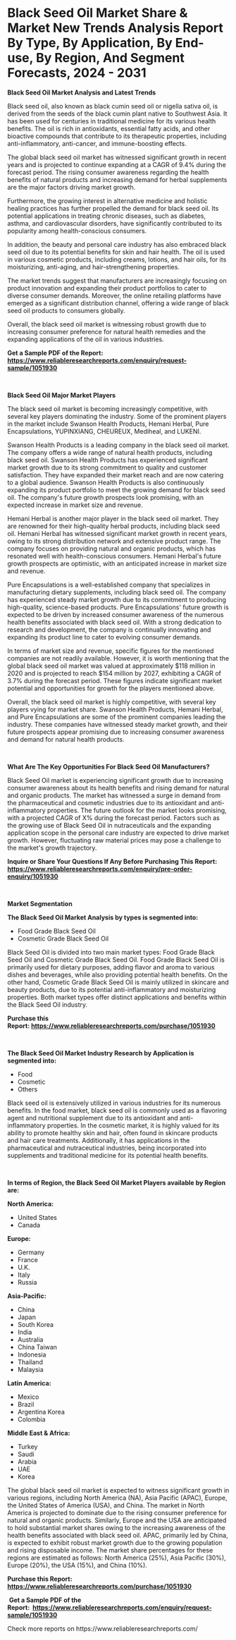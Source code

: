 <p><h1>Black Seed Oil Market Share & Market New Trends Analysis Report By Type, By Application, By End-use, By Region, And Segment Forecasts, 2024 - 2031</h1></p><p><strong>Black Seed Oil Market Analysis and Latest Trends</strong></p>
<p><p>Black seed oil, also known as black cumin seed oil or nigella sativa oil, is derived from the seeds of the black cumin plant native to Southwest Asia. It has been used for centuries in traditional medicine for its various health benefits. The oil is rich in antioxidants, essential fatty acids, and other bioactive compounds that contribute to its therapeutic properties, including anti-inflammatory, anti-cancer, and immune-boosting effects.</p><p>The global black seed oil market has witnessed significant growth in recent years and is projected to continue expanding at a CAGR of 9.4% during the forecast period. The rising consumer awareness regarding the health benefits of natural products and increasing demand for herbal supplements are the major factors driving market growth.</p><p>Furthermore, the growing interest in alternative medicine and holistic healing practices has further propelled the demand for black seed oil. Its potential applications in treating chronic diseases, such as diabetes, asthma, and cardiovascular disorders, have significantly contributed to its popularity among health-conscious consumers.</p><p>In addition, the beauty and personal care industry has also embraced black seed oil due to its potential benefits for skin and hair health. The oil is used in various cosmetic products, including creams, lotions, and hair oils, for its moisturizing, anti-aging, and hair-strengthening properties.</p><p>The market trends suggest that manufacturers are increasingly focusing on product innovation and expanding their product portfolios to cater to diverse consumer demands. Moreover, the online retailing platforms have emerged as a significant distribution channel, offering a wide range of black seed oil products to consumers globally.</p><p>Overall, the black seed oil market is witnessing robust growth due to increasing consumer preference for natural health remedies and the expanding applications of the oil in various industries.</p></p>
<p><strong>Get a Sample PDF of the Report:&nbsp; <a href="https://www.reliableresearchreports.com/enquiry/request-sample/1051930">https://www.reliableresearchreports.com/enquiry/request-sample/1051930</a></strong></p>
<p>&nbsp;</p>
<p><strong>Black Seed Oil Major Market Players</strong></p>
<p><p>The black seed oil market is becoming increasingly competitive, with several key players dominating the industry. Some of the prominent players in the market include Swanson Health Products, Hemani Herbal, Pure Encapsulations, YUPINXIANG, CHEUREUX, Mediheal, and LUKENI.</p><p>Swanson Health Products is a leading company in the black seed oil market. The company offers a wide range of natural health products, including black seed oil. Swanson Health Products has experienced significant market growth due to its strong commitment to quality and customer satisfaction. They have expanded their market reach and are now catering to a global audience. Swanson Health Products is also continuously expanding its product portfolio to meet the growing demand for black seed oil. The company's future growth prospects look promising, with an expected increase in market size and revenue.</p><p>Hemani Herbal is another major player in the black seed oil market. They are renowned for their high-quality herbal products, including black seed oil. Hemani Herbal has witnessed significant market growth in recent years, owing to its strong distribution network and extensive product range. The company focuses on providing natural and organic products, which has resonated well with health-conscious consumers. Hemani Herbal's future growth prospects are optimistic, with an anticipated increase in market size and revenue.</p><p>Pure Encapsulations is a well-established company that specializes in manufacturing dietary supplements, including black seed oil. The company has experienced steady market growth due to its commitment to producing high-quality, science-based products. Pure Encapsulations' future growth is expected to be driven by increased consumer awareness of the numerous health benefits associated with black seed oil. With a strong dedication to research and development, the company is continually innovating and expanding its product line to cater to evolving consumer demands.</p><p>In terms of market size and revenue, specific figures for the mentioned companies are not readily available. However, it is worth mentioning that the global black seed oil market was valued at approximately $118 million in 2020 and is projected to reach $154 million by 2027, exhibiting a CAGR of 3.7% during the forecast period. These figures indicate significant market potential and opportunities for growth for the players mentioned above.</p><p>Overall, the black seed oil market is highly competitive, with several key players vying for market share. Swanson Health Products, Hemani Herbal, and Pure Encapsulations are some of the prominent companies leading the industry. These companies have witnessed steady market growth, and their future prospects appear promising due to increasing consumer awareness and demand for natural health products.</p></p>
<p>&nbsp;</p>
<p><strong>What Are The Key Opportunities For Black Seed Oil Manufacturers?</strong></p>
<p><p>Black Seed Oil market is experiencing significant growth due to increasing consumer awareness about its health benefits and rising demand for natural and organic products. The market has witnessed a surge in demand from the pharmaceutical and cosmetic industries due to its antioxidant and anti-inflammatory properties. The future outlook for the market looks promising, with a projected CAGR of X% during the forecast period. Factors such as the growing use of Black Seed Oil in nutraceuticals and the expanding application scope in the personal care industry are expected to drive market growth. However, fluctuating raw material prices may pose a challenge to the market's growth trajectory.</p></p>
<p><strong>Inquire or Share Your Questions If Any Before Purchasing This Report: <a href="https://www.reliableresearchreports.com/enquiry/pre-order-enquiry/1051930">https://www.reliableresearchreports.com/enquiry/pre-order-enquiry/1051930</a></strong></p>
<p>&nbsp;</p>
<p><strong>Market Segmentation</strong></p>
<p><strong>The Black Seed Oil Market Analysis by types is segmented into:</strong></p>
<p><ul><li>Food Grade Black Seed Oil</li><li>Cosmetic Grade Black Seed Oil</li></ul></p>
<p><p>Black Seed Oil is divided into two main market types: Food Grade Black Seed Oil and Cosmetic Grade Black Seed Oil. Food Grade Black Seed Oil is primarily used for dietary purposes, adding flavor and aroma to various dishes and beverages, while also providing potential health benefits. On the other hand, Cosmetic Grade Black Seed Oil is mainly utilized in skincare and beauty products, due to its potential anti-inflammatory and moisturizing properties. Both market types offer distinct applications and benefits within the Black Seed Oil industry.</p></p>
<p><strong>Purchase this Report:&nbsp;<a href="https://www.reliableresearchreports.com/purchase/1051930">https://www.reliableresearchreports.com/purchase/1051930</a></strong></p>
<p>&nbsp;</p>
<p><strong>The Black Seed Oil Market Industry Research by Application is segmented into:</strong></p>
<p><ul><li>Food</li><li>Cosmetic</li><li>Others</li></ul></p>
<p><p>Black seed oil is extensively utilized in various industries for its numerous benefits. In the food market, black seed oil is commonly used as a flavoring agent and nutritional supplement due to its antioxidant and anti-inflammatory properties. In the cosmetic market, it is highly valued for its ability to promote healthy skin and hair, often found in skincare products and hair care treatments. Additionally, it has applications in the pharmaceutical and nutraceutical industries, being incorporated into supplements and traditional medicine for its potential health benefits.</p></p>
<p>&nbsp;</p>
<p><strong>In terms of Region, the Black Seed Oil Market Players available by Region are:</strong></p>
<p>
    <p> <strong> North America: </strong>
        <ul>
            <li>United States</li>
            <li>Canada</li>
        </ul>
        </p> 
    <p> <strong> Europe: </strong>
        <ul>
            <li>Germany</li>
            <li>France</li>
            <li>U.K.</li>
            <li>Italy</li>
            <li>Russia</li>
        </ul>
        </p> 
    <p> <strong> Asia-Pacific: </strong>
        <ul>
            <li>China</li>
            <li>Japan</li>
            <li>South Korea</li>
            <li>India</li>
            <li>Australia</li>
            <li>China Taiwan</li>
            <li>Indonesia</li>
            <li>Thailand</li>
            <li>Malaysia</li>
        </ul>
        </p> 
    <p> <strong> Latin America: </strong>
        <ul>
            <li>Mexico</li>
            <li>Brazil</li>
            <li>Argentina Korea</li>
            <li>Colombia</li>
        </ul>
        </p> 
    <p> <strong> Middle East & Africa: </strong>
        <ul>
            <li>Turkey</li>
            <li>Saudi</li>
            <li>Arabia</li>
            <li>UAE</li>
            <li>Korea</li>
        </ul>
    </p>
    </p>
<p><p>The global black seed oil market is expected to witness significant growth in various regions, including North America (NA), Asia Pacific (APAC), Europe, the United States of America (USA), and China. The market in North America is projected to dominate due to the rising consumer preference for natural and organic products. Similarly, Europe and the USA are anticipated to hold substantial market shares owing to the increasing awareness of the health benefits associated with black seed oil. APAC, primarily led by China, is expected to exhibit robust market growth due to the growing population and rising disposable income. The market share percentages for these regions are estimated as follows: North America (25%), Asia Pacific (30%), Europe (20%), the USA (15%), and China (10%).</p></p>
<p><strong>Purchase this Report: <a href="https://www.reliableresearchreports.com/purchase/1051930">https://www.reliableresearchreports.com/purchase/1051930</a></strong></p>
<p>&nbsp;<strong>Get a Sample PDF of the Report:&nbsp;&nbsp;<a href="https://www.reliableresearchreports.com/enquiry/request-sample/1051930">https://www.reliableresearchreports.com/enquiry/request-sample/1051930</a></strong></p>
<p><strong></strong></p>
<p>Check more reports on https://www.reliableresearchreports.com/</p>